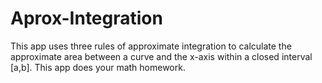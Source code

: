 # Aprox-Integration
This app uses three rules of approximate integration to calculate the approximate area between a curve and the x-axis within a closed interval [a,b]. This app does your math homework.
